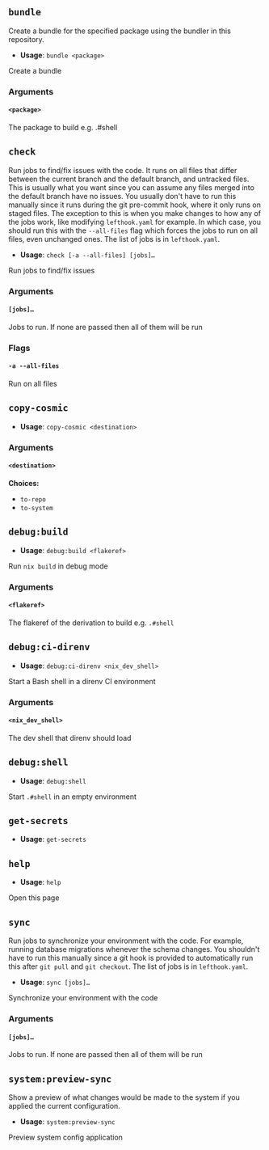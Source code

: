 ## `bundle`

Create a bundle for the specified package using the bundler in this repository.


- **Usage**: `bundle <package>`

Create a bundle

### Arguments

#### `<package>`

The package to build e.g. .#shell

## `check`

Run jobs to find/fix issues with the code. It runs on all files that differ between the current branch and the default branch, and untracked files. This is usually what you want since you can assume any files merged into the default branch have no issues. You usually don't have to run this manually since it runs during the git pre-commit hook, where it only runs on staged files. The exception to this is when you make changes to how any of the jobs work, like modifying `lefthook.yaml` for example. In which case, you should run this with the `--all-files` flag which forces the jobs to run on all files, even unchanged ones. The list of jobs is in `lefthook.yaml`.


- **Usage**: `check [-a --all-files] [jobs]…`

Run jobs to find/fix issues

### Arguments

#### `[jobs]…`

Jobs to run. If none are passed then all of them will be run

### Flags

#### `-a --all-files`

Run on all files

## `copy-cosmic`

- **Usage**: `copy-cosmic <destination>`

### Arguments

#### `<destination>`

**Choices:**

- `to-repo`
- `to-system`

## `debug:build`

- **Usage**: `debug:build <flakeref>`

Run `nix build` in debug mode

### Arguments

#### `<flakeref>`

The flakeref of the derivation to build e.g. `.#shell`

## `debug:ci-direnv`

- **Usage**: `debug:ci-direnv <nix_dev_shell>`

Start a Bash shell in a direnv CI environment

### Arguments

#### `<nix_dev_shell>`

The dev shell that direnv should load

## `debug:shell`

- **Usage**: `debug:shell`

Start `.#shell` in an empty environment

## `get-secrets`

- **Usage**: `get-secrets`

## `help`

- **Usage**: `help`

Open this page

## `sync`

Run jobs to synchronize your environment with the code. For example, running database migrations whenever the schema changes. You shouldn't have to run this manually since a git hook is provided to automatically run this after `git pull` and `git checkout`. The list of jobs is in `lefthook.yaml`.


- **Usage**: `sync [jobs]…`

Synchronize your environment with the code

### Arguments

#### `[jobs]…`

Jobs to run. If none are passed then all of them will be run

## `system:preview-sync`

Show a preview of what changes would be made to the system if you applied the current configuration.


- **Usage**: `system:preview-sync`

Preview system config application
